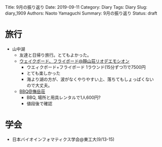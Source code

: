Title: 9月の振り返り
Date: 2019-09-11
Category: Diary
Tags: Diary
Slug: diary_1909
Authors: Naoto Yamaguchi
Summary: 9月の振り返り
Status: draft

# 旅行
* 山中湖
    * 友達と日帰り旅行。とてもよかった。
    * [ウェイクボード、フライボード@靜山荘リオデエモシオン](http://riode.net/)
        * ウエィクボード+フライボード 1ラウンド(15分ずつ?)で7500円
        * とても楽しかった
        * 海より湖の方が、波がなくやりやすい上、落ちてもしょっぱくないので大丈夫。
    * [BBQ@撫岳荘](http://bugakusou.com/activity/)
        * BBQ, 場所と用具レンタルで1人600円?
        * 値段後で確認

# 学会
* 日本バイオインフォマティクス学会@東工大(9/13-15)